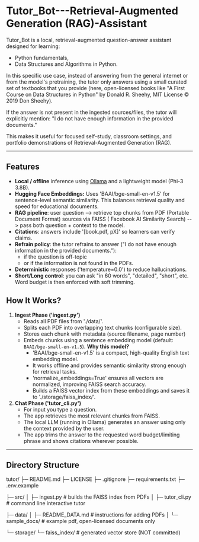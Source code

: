 # Tutor_Bot---Retrieval-Augmented Generation (RAG)-Assistant
Tutor_Bot is a local, retrieval-augmented question-answer assistant designed for learning:
- Python fundamentals,
- Data Structures and Algorithms in Python.

In this specific use case, instead of answering from the general internet or from the model's pretraining, the tutor only answers using a small curated set of textbooks that you provide (here, open-licensed books like "A First Course on Data Structures in Python" by Donald R. Sheehy, MIT License © 2019 Don Sheehy).

If the answer is not present in the ingested sources/files, the tutor will explicitly mention:
"I do not have enough information in the provided documents."

This makes it useful for focused self-study, classroom settings, and portfolio demonstrations of Retrieval-Augmented Generation (RAG).

---

## Features

- **Local / offline** inference using [Ollama](https://ollama.ai) and a lightweight model (Phi-3 3.8B).
- **Hugging Face Embeddings:** Uses 'BAAI/bge-small-en-v1.5' for sentence-level semantic similarity. This balances retrieval quality and speed for educational documents.
- **RAG pipeline**:
   user question --> retrieve top chunks from PDF (Portable Document Format) sources via FAISS ( Facebook AI Similarity Search) --> pass both question + context to the model.
- **Citations**: answers include '[book.pdf, pX]' so learners can verify claims.
- **Refrain policy**: the tutor refrains to answer ("I do not have enough information in the provided documents."):
  - if the question is off-topic 
  - or if the information is not found in the PDFs.
- **Deterministic** responses ('temperature=0.0') to reduce hallucinations.
- **Short/Long control**: you can ask "in 60 words", "detailed", "short", etc. Word budget is then enforced with soft trimming.

## How It Works?

1. **Ingest Phase ('ingest.py')**
   - Reads all PDF files from './data/'.
   - Splits each PDF into overlapping text chunks (configurable size).
   - Stores each chunk with metadata (source filename, page number)
   - Embeds chunks using a sentence embedding model (default: `BAAI/bge-small-en-v1.5`).
       **Why this model?**
     - 'BAAI/bge-small-en-v1.5' is a compact, high-quality English text embedding model.  
     - It works offline and provides semantic similarity strong enough for retrieval tasks.  
     - 'normalize_embeddings=True' ensures all vectors are normalized, improving FAISS search accuracy.
     - Builds a FAISS vector index from these embeddings and saves it to './storage/faiss_index/'.
2. **Chat Phase ('tutor_cli.py')**
   - For input you type a question.
   - The app retrieves the most relevant chunks from FAISS.
   - The local LLM (running in Ollama) generates an answer using only the context provided by the user.
   - The app trims the answer to the requested word budget/limiting phrase and shows citations wherever possible.

-----------------------------------

## Directory Structure

tutor/
├─ README.md
├─ LICENSE
├─ .gitignore
├─ requirements.txt
├─ .env.example

├─ src/
│  ├─ ingest.py        # builds the FAISS index from PDFs
│  ├─ tutor_cli.py     # command line interactive tutor

├─ data/
│  ├─ README_DATA.md   # instructions for adding PDFs
│  └─ sample_docs/     # example pdf, open-licensed documents only

└─ storage/
   └─ faiss_index/     # generated vector store (NOT committed)





